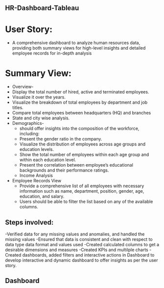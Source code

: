 ## HR-Dashboard-Tableau
# User Story:
-	A comprehensive dashboard to analyze human resources data, providing both summary views for high-level insights and detailed employee records for in-depth analysis
# Summary View:
-	Overview-
   -  Display the total number of hired, active and terminated employees.
   -  Visualize it over the years.
   -  Visualize the breakdown of total employees by department and job titles.
   -  Compare total employees between headquarters (HQ) and branches 
   -  State and city wise analysis.
- Demographics-
  -  should offer insights into the composition of the workforce, including:
  - Present the gender ratio in the company.
  - Visualize the distribution of employees across age groups and education levels.
  - Show the total number of employees within each age group and within each education level.
  - Present the correlation between employee’s educational backgrounds and their performance ratings.
  - Income Analysis
- Employee Records View
  - Provide a comprehensive list of all employees with necessary information such as name, department, position, gender, age, education, and salary.
  - Users should be able to filter the list based on any of the available columns.

## Steps involved:
-Verified data for any missing values and anomalies, and handled the missing values
-Ensured that data is consistent and clean with respect to data type data format and values used
-Created calculated columns to get a desirable dimensions and measures
-Created KPIs and multilple charts
-Created dashboards, added filters and interactive actions in Dashboard to develop interactive and dynamic dashboard to offer insights as per the user story.
## Dashboard







